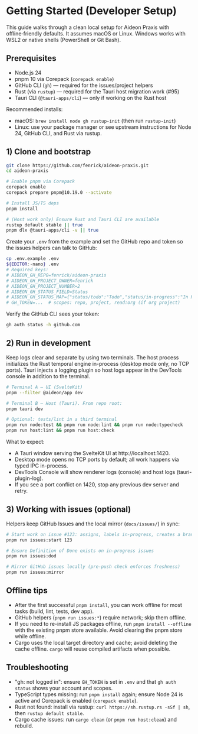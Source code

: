 # Getting Started (Developer Setup)

This guide walks through a clean local setup for Aideon Praxis with
offline‑friendly defaults. It assumes macOS or Linux. Windows works with
WSL2 or native shells (PowerShell or Git Bash).

## Prerequisites

- Node.js 24
- pnpm 10 via Corepack (`corepack enable`)
- GitHub CLI (`gh`) — required for the issues/project helpers
- Rust (via `rustup`) — required for the Tauri host migration work (#95)
- Tauri CLI (`@tauri-apps/cli`) — only if working on the Rust host

Recommended installs:

- macOS: `brew install node gh rustup-init` (then run `rustup-init`)
- Linux: use your package manager or see upstream instructions for
  Node 24, GitHub CLI, and Rust via rustup.

## 1) Clone and bootstrap

```bash
git clone https://github.com/fenrick/aideon-praxis.git
cd aideon-praxis

# Enable pnpm via Corepack
corepack enable
corepack prepare pnpm@10.19.0 --activate

# Install JS/TS deps
pnpm install

# (Host work only) Ensure Rust and Tauri CLI are available
rustup default stable || true
pnpm dlx @tauri-apps/cli -v || true
```

Create your `.env` from the example and set the GitHub repo and token
so the issues helpers can talk to GitHub:

```bash
cp .env.example .env
${EDITOR:-nano} .env
# Required keys:
# AIDEON_GH_REPO=fenrick/aideon-praxis
# AIDEON_GH_PROJECT_OWNER=fenrick
# AIDEON_GH_PROJECT_NUMBER=2
# AIDEON_GH_STATUS_FIELD=Status
# AIDEON_GH_STATUS_MAP={"status/todo":"Todo","status/in-progress":"In Progress","status/blocked":"Blocked","status/done":"Done"}
# GH_TOKEN=...  # scopes: repo, project, read:org (if org project)
```

Verify the GitHub CLI sees your token:

```bash
gh auth status -h github.com
```

## 2) Run in development

Keep logs clear and separate by using two terminals. The host process initializes the Rust
temporal engine in-process (desktop mode only, no TCP ports). Tauri injects a logging plugin so
host logs appear in the DevTools console in addition to the terminal.

```bash
# Terminal A — UI (SvelteKit)
pnpm --filter @aideon/app dev

# Terminal B — Host (Tauri). From repo root:
pnpm tauri dev

# Optional: tests/lint in a third terminal
pnpm run node:test && pnpm run node:lint && pnpm run node:typecheck
pnpm run host:lint && pnpm run host:check
```

What to expect:

- A Tauri window serving the SvelteKit UI at http://localhost:1420.
- Desktop mode opens no TCP ports by default; all work happens via typed IPC in-process.
- DevTools Console will show renderer logs (console) and host logs (tauri-plugin-log).
- If you see a port conflict on 1420, stop any previous dev server and retry.

## 3) Working with issues (optional)

Helpers keep GitHub Issues and the local mirror (`docs/issues/`) in sync:

```bash
# Start work on issue #123: assigns, labels in-progress, creates a branch
pnpm run issues:start 123

# Ensure Definition of Done exists on in-progress issues
pnpm run issues:dod

# Mirror GitHub issues locally (pre-push check enforces freshness)
pnpm run issues:mirror
```

## Offline tips

- After the first successful `pnpm install`, you can work offline for most tasks (build, lint,
  tests, dev app).
- GitHub helpers (`pnpm run issues:*`) require network; skip them offline.
- If you need to re-install JS packages offline, run `pnpm install --offline` with
  the existing pnpm store available. Avoid clearing the pnpm store while offline.
- Cargo uses the local target directory and cache; avoid deleting the cache offline. `cargo` will
  reuse compiled artifacts when possible.

## Troubleshooting

- "gh: not logged in": ensure `GH_TOKEN` is set in `.env` and that
  `gh auth status` shows your account and scopes.
- TypeScript types missing: run `pnpm install` again; ensure Node 24 is
  active and Corepack is enabled (`corepack enable`).
- Rust not found: install via rustup: `curl https://sh.rustup.rs -sSf | sh`,
  then `rustup default stable`.
- Cargo cache issues: run `cargo clean` (or `pnpm run host:clean`) and rebuild.
